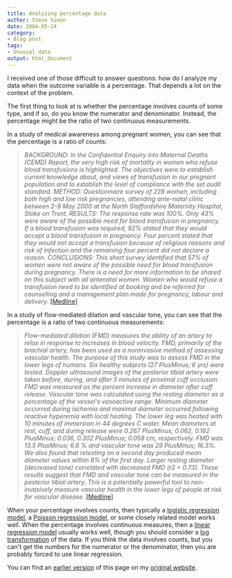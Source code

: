 ```yaml
---
title: Analyzing percentage data
author: Steve Simon
date: 2004-05-24
category:
- Blog post
tags:
- Unusual data
output: html_document
---
```

I received one of those difficult to answer questions: how do I analyze
my data when the outcome variable is a percentage. That depends a lot on
the context of the problem.

The first thing to look at is whether the percentage involves counts of
some type, and if so, do you know the numerator and denominator.
Instead, the percentage might be the ratio of two continuous
measurements.

In a study of medical awareness among pregnant women, you can see that
the percentage is a ratio of counts:

> *BACKGROUND: In the Confidential Enquiry into Maternal Deaths (CEMD)
> Report, the very high risk of mortality in women who refuse blood
> transfusions is highlighted. The objectives were to establish current
> knowledge about, and views of transfusion in our pregnant population
> and to establish the level of compliance with the set audit standard.
> METHOD: Questionnaire survey of 228 women, including both high and low
> risk pregnancies, attending ante-natal clinic between 2-9 May 2000 at
> the North Staffordshire Maternity Hospital, Stoke on Trent. RESULTS:
> The response rate was 100%. Only 43% were aware of the possible need
> for blood transfusion in pregnancy. If a blood transfusion was
> required, 92% stated that they would accept a blood transfusion in
> pregnancy. Four percent stated that they would not accept a
> transfusion because of religious reasons and risk of infection and the
> remaining four percent did not declare a reason. CONCLUSIONS: This
> short survey identified that 57% of women were not aware of the
> possible need for blood transfusion during pregnancy. There is a need
> for more information to be shared on this subject with all antenatal
> women. Women who would refuse a transfusion need to be identified at
> booking and be referred for counselling and a management plan made for
> pregnancy, labour and delivery.*
> [\[Medline\]](http://www.ncbi.nlm.nih.gov/entrez/query.fcgi?cmd=Retrieve&db=pubmed&dopt=Abstract&list_uids=12323080)

In a study of flow-mediated dilation and vascular tone, you can see that
the percentage is a ratio of two continuous measurements:

> *Flow-mediated dilation (FMD) measures the ability of an artery to
> relax in response to increases in blood velocity. FMD, primarily of
> the brachial artery, has been used as a noninvasive method of
> assessing vascular health. The purpose of this study was to assess FMD
> in the lower legs of humans. Six healthy subjects (27 PlusMinus; 6
> yrs) were tested. Doppler ultrasound images of the posterior tibial
> artery were taken before, during, and after 5 minutes of proximal cuff
> occlusion. FMD was measured as the percent increase in diameter after
> cuff release. Vascular tone was calculated using the resting diameter
> as a percentage of the vessel\'s vasoactive range. Minimum diameter
> occurred during ischemia and maximal diameter occurred following
> reactive hyperemia with local heating. The lower leg was heated with
> 10 minutes of immersion in 44 degrees C water. Mean diameters at rest,
> cuff, and during release were 0.267 PlusMinus; 0.062, 0.162 PlusMinus;
> 0.036, 0.302 PlusMinus; 0.058 cm, respectively. FMD was 13.5
> PlusMinus; 6.6 % and vascular tone was 29 PlusMinus; 16.3%. We also
> found that retesting on a second day produced mean diameter values
> within 8% of the first day. Larger resting diameter (decreased tone)
> correlated with decreased FMD (r2 = 0.73). These results suggest that
> FMD and vascular tone can be measured in the posterior tibial artery.
> This is a potentially powerful tool to non-invasively measure vascular
> health in the lower legs of people at risk for vascular disease.*
> [\[Medline\]](http://www.ncbi.nlm.nih.gov/entrez/query.fcgi?cmd=Retrieve&db=pubmed&dopt=Abstract&list_uids=12628021)

When your percentage involves counts, then typically a [logistic
regression model](../model/logistic.asp), a [Poisson regression
model](../model/poisson.asp), or some closely related model works well.
When the percentage involves continuous measures, then a [linear
regression model](../model/linear.asp) usually works well, though you
should consider a [log transformation](../model/log.asp) of the data. If
you think the data involves counts, but you can\'t get the numbers for
the numerator or the denominator, then you are probably forced to use
linear regression.

You can find an [earlier version](http://www.pmean.com/04/percentage.html) of this page on my [original website](http://www.pmean.com/original_site.html).
